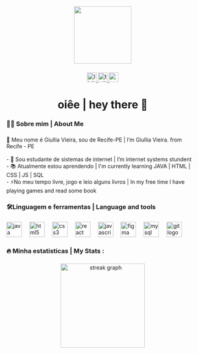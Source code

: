 <div align="center">
  <img height="150" src="https://avatars.githubusercontent.com/u/130769319?v=4"  />
</div>

###

<div align="center">
  <a href="https://www.linkedin.com/in/giulliavieira/" target="_blank"> 
    <img src="https://img.shields.io/static/v1?message=LinkedIn&logo=linkedin&label=&color=0077B5&logoColor=white&labelColor=&style=for-the-badge" height="25" alt="linkedin logo"  /> </a>
  <a href="https://x.com/VIEIRAgiulliaa" target="_blank">
    <img src="https://img.shields.io/static/v1?message=Twitter&logo=twitter&label=&color=1DA1F2&logoColor=white&labelColor=&style=for-the-badge" height="25" alt="twitter logo"  /> </a>
  <a href="vieiragiullia19@gmail.com" target="_blank">
    <img src="https://img.shields.io/static/v1?message=Gmail&logo=gmail&label=&color=D14836&logoColor=white&labelColor=&style=for-the-badge" height="25" alt="gmail logo"  /> </a>
</div>

###

<h1 align="center">oiêe | hey there 👋</h1>

###

<h3 align="left">👩‍💻 Sobre mim |  About Me</h3>

###

<p align="left">👋 Meu nome é Giullia Vieira, sou de Recife-PE | I’m Giullia Vieira. from Recife - PE<br><br>- 🔭 Sou estudante de sistemas de internet | I’m internet systems stundent<br>- 📚  Atualmente estou aprendendo | I'm currently learning JAVA | HTML | CSS | JS | SQL<br>- ⚡No meu tempo livre, jogo e leio alguns livros | In my free time I have playing games and read some book</p>

###

<h3 align="left">🛠Linguagem e ferramentas |  Language and tools</h3>

###

<div align="left">
  <img src="https://cdn.jsdelivr.net/gh/devicons/devicon/icons/java/java-original.svg" height="40" alt="java logo"  />
  <img width="12" />
  <img src="https://cdn.jsdelivr.net/gh/devicons/devicon/icons/html5/html5-original.svg" height="40" alt="html5 logo"  />
  <img width="12" />
  <img src="https://cdn.jsdelivr.net/gh/devicons/devicon/icons/css3/css3-original.svg" height="40" alt="css3 logo"  />
  <img width="12" />
  <img src="https://cdn.jsdelivr.net/gh/devicons/devicon/icons/react/react-original.svg" height="40" alt="react logo"  />
  <img width="12" />
  <img src="https://cdn.jsdelivr.net/gh/devicons/devicon/icons/javascript/javascript-original.svg" height="40" alt="javascript logo"  />
  <img width="12" />
  <img src="https://cdn.jsdelivr.net/gh/devicons/devicon/icons/figma/figma-original.svg" height="40" alt="figma logo"  />
  <img width="12" />
  <img src="https://cdn.jsdelivr.net/gh/devicons/devicon/icons/mysql/mysql-original.svg" height="40" alt="mysql logo"  />
  <img width="12" />
  <img src="https://cdn.jsdelivr.net/gh/devicons/devicon/icons/git/git-original.svg" height="40" alt="git logo"  />
</div>

###

<h3 align="left">🔥   Minha estatisticas |  My Stats :</h3>

###

<div align="center">
  <img src="https://streak-stats.demolab.com?user=VieiraGiullia&locale=en&mode=daily&theme=dark&hide_border=false&border_radius=5&order=3" height="220" alt="streak graph"  />
</div>

###
